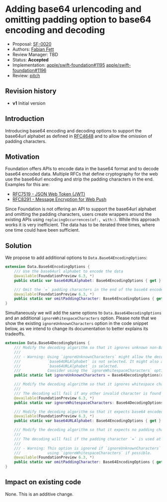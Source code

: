 # Adding base64 urlencoding and omitting padding option to base64 encoding and decoding

* Proposal: [SF-0020](0020-base64-urlencoding-and-omitting-padding.md)
* Authors: [Fabian Fett](https://github.com/fabianfett)
* Review Manager: TBD
* Status: **Accepted**
* Implementation: [apple/swift-foundation#1195](https://github.com/swiftlang/swift-foundation/pull/1195) [apple/swift-foundation#1196](https://github.com/swiftlang/swift-foundation/pull/1196)
* Review: [pitch](https://forums.swift.org/t/pitch-adding-base64-urlencoding-and-omitting-padding-options-to-base64-encoding-and-decoding/77659)

## Revision history

* **v1** Initial version

## Introduction

Introducing base64 encoding and decoding options to support the base64url alphabet as defined in [RFC4648] and to allow the omission of padding characters.

## Motivation

Foundation offers APIs to encode data in the base64 format and to decode base64 encoded data. Multiple RFCs that define cryptography for the web use the base64url encoding and strip the padding characters in the end. Examples for this are: 

- [RFC7519 - JSON Web Token (JWT)][RFC7519]
- [RFC8291 - Message Encryption for Web Push][RFC8291]

Since Foundation is not offering an API to support the base64url alphabet and omitting the padding characters, users create wrappers around the existing APIs using `replacingOccurrences(of:, with:)`. While this approach works it is very inefficient. The data has to be iterated three times, where one time could have been sufficient.

## Solution

We propose to add additional options to `Data.Base64EncodingOptions`:

```swift
extension Data.Base64EncodingOptions {
    /// Use the base64url alphabet to encode the data
    @available(FoundationPreview 6.3, *)
    public static var base64URLAlphabet: Base64EncodingOptions { get }

    /// Omit the `=` padding characters in the end of the base64 encoded result
    @available(FoundationPreview 6.3, *)
    public static var omitPaddingCharacter: Base64EncodingOptions { get }
}
```

Simultaneously we will add the same options to `Data.Base64DecodingOptions` and an additional `ignoreWhitespaceCharacters` option. Please note that we show the existing `ignoreUnknownCharacters` option in the code snippet below, as we intend to change its documentation to better explains its tradeoffs.

```swift
extension Data.Base64DecodingOptions {
    /// Modify the decoding algorithm so that it ignores unknown non-Base-64 bytes, including line ending characters.
    /// 
    /// - Warning: Using `ignoreUnknownCharacters` might allow the decoding of base64url data, even when the 
    ///            `base64URLAlphabet` is not selected. It might also allow using the base64 alphabet when the
    ///            `base64URLAlphabet` is selected.
    ///            Consider using the `ignoreWhitespaceCharacters` option if possible.
    public static let ignoreUnknownCharacters = Base64DecodingOptions(rawValue: 1 << 0)

    /// Modify the decoding algorithm so that it ignores whitespace characters (CR LF Tab and Space). 
    ///
    /// The decoding will fail if any other invalid character is found in the encoded data. 
    @available(FoundationPreview 6.3, *)
    public static var ignoreWhitespaceCharacters: Base64DecodingOptions { get }

    /// Modify the decoding algorithm so that it expects base64 encoded data that uses base64url alphabet.
    @available(FoundationPreview 6.3, *)
    public static var base64URLAlphabet: Base64EncodingOptions { get }

    /// Modify the decoding algorithm so that it expects no padding characters at the end of the encoded data.
    ///
    /// The decoding will fail if the padding character `=` is used at the end of the encoded data.
    /// 
    /// - Warning: This option is ignored if `ignoreUnknownCharacters` is used at the same time. Consider 
    ///            using `ignoreWhitespaceCharacters` if possible.
    @available(FoundationPreview 6.3, *)
    public static var omitPaddingCharacter: Base64EncodingOptions { get }
}
```

## Impact on existing code

None. This is an additive change.

[RFC4648]: https://datatracker.ietf.org/doc/html/rfc4648
[RFC7519]: https://datatracker.ietf.org/doc/html/rfc7519
[RFC8291]: https://datatracker.ietf.org/doc/html/rfc8291
